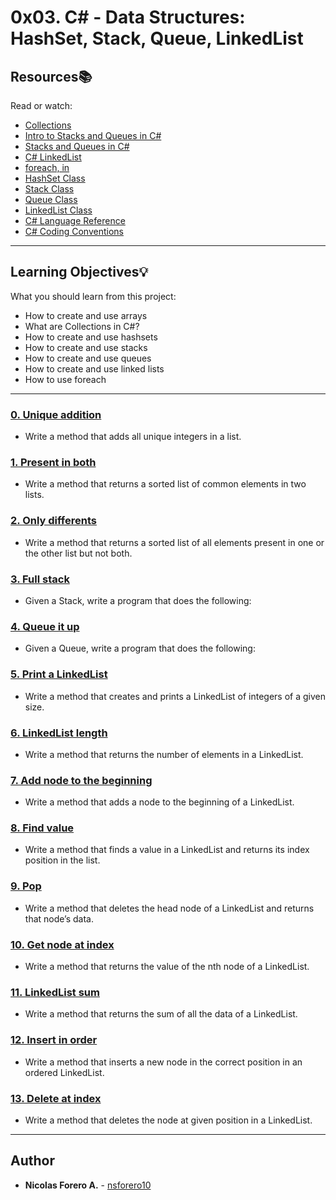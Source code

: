 # 0x03. C# - Data Structures: HashSet, Stack, Queue, LinkedList

## Resources:books:
Read or watch:
* [Collections](https://intranet.hbtn.io/rltoken/ekirnSeu1qCcPCtoiJf5Aw)
* [Intro to Stacks and Queues in C#](https://intranet.hbtn.io/rltoken/-0nOu0XHmyJSsJRytWaBaQ)
* [Stacks and Queues in C#](https://intranet.hbtn.io/rltoken/wHEnFnsknWQuSvtVdDV6wQ)
* [C# LinkedList](https://intranet.hbtn.io/rltoken/DgbpoFD4QviHNQ91opzWxQ)
* [foreach, in](https://intranet.hbtn.io/rltoken/eMJXWTasL-syB_cVOjT_GQ)
* [HashSet Class](https://intranet.hbtn.io/rltoken/DtIG1lXQ9_GY6wavo19aYA)
* [Stack Class](https://intranet.hbtn.io/rltoken/dw63uTwJRqvgBYXL5o-eSQ)
* [Queue Class](https://intranet.hbtn.io/rltoken/vDbfkRT8cb2WV0cGAEwjaQ)
* [LinkedList Class](https://intranet.hbtn.io/rltoken/lxytq7kWDgB18idUQurf8A)
* [C# Language Reference](https://intranet.hbtn.io/rltoken/l7JpcU8KoGOCwnl5P3Goeg)
* [C# Coding Conventions](https://intranet.hbtn.io/rltoken/guHNUWKKeeYHzPR2fTvGVg)

---
## Learning Objectives:bulb:
What you should learn from this project:

* How to create and use arrays
* What are Collections in C#?
* How to create and use hashsets
* How to create and use stacks
* How to create and use queues
* How to create and use linked lists
* How to use foreach

---

### [0. Unique addition](./0-unique_add/)
* Write a method that adds all unique integers in a list.


### [1. Present in both](./1-common_elements/)
* Write a method that returns a sorted list of common elements in two lists.


### [2. Only differents](./2-different_elements/)
* Write a method that returns a sorted list of all elements present in one or the other list but not both.


### [3. Full stack](./3-stack_push_pop/)
* Given a Stack<string>, write a program that does the following:


### [4. Queue it up](./4-queue_enqueue_dequeue)
* Given a Queue<string>, write a program that does the following:


### [5. Print a LinkedList](./5-print_linkedlist/)
* Write a method that creates and prints a LinkedList of integers of a given size.


### [6. LinkedList length](./6-linkedlist_length/)
* Write a method that returns the number of elements in a LinkedList.


### [7. Add node to the beginning](./7-linkedlist_add/)
* Write a method that adds a node to the beginning of a LinkedList.


### [8. Find value](./8-linkedlist_find/)
* Write a method that finds a value in a LinkedList and returns its index position in the list. 


### [9. Pop](./9-linkedlist_pop/)
* Write a method that deletes the head node of a LinkedList and returns that node’s data.


### [10. Get node at index](./10-linkedlist_get_node/)
* Write a method that returns the value of the nth node of a LinkedList. 


### [11. LinkedList sum](./11-linkedlist_sum/)
* Write a method that returns the sum of all the data of a LinkedList.


### [12. Insert in order](./12-linkedlist_insert/)
* Write a method that inserts a new node in the correct position in an ordered LinkedList.


### [13. Delete at index](./13-linkedlist_delete/)
* Write a method that deletes the node at given position in a LinkedList.

---

## Author
* **Nicolas Forero A.** - [nsforero10](ns.forero10@gmail.com)